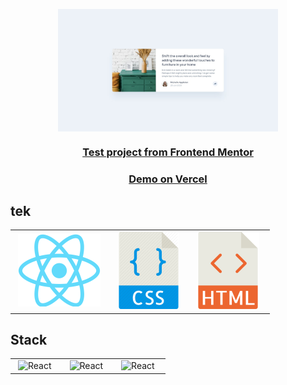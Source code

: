 <p align="center" ;>
      <img
        style="display: block; margin-left: auto; margin-right: auto;"
        src="./src/assets/frontendmentor_project-min.jpg"
        alt="Frontend Mentor Project 1"
        width="70%"
      />
    </p>
    <h3 align="center" ;">
      <a
        href="https://www.frontendmentor.io/solutions/react-js-using-css-qiZ4xTBsy"
      >
        Test project from Frontend Mentor
      </a>
    </h3>
    <h3 align="center" ;">
      <a
        href="https://www.frontendmentor.io/solutions/react-js-using-css-qiZ4xTBsy"
      >
        Demo on Vercel
      </a>
    </h3>
  <h2>
   tek
  </h2>
    <table>
        <td>
        <div style="margin-left: 5px; align: left; padding-right: 10px;">
          <img
            src="./src/assets/1280px-React-icon.svg"
            alt="React"
            />
        </div>
      </td>
        <td>
        <div style="margin-left: 5px; align: left; padding-right: 10px;">
          <img
            src="./src/assets/23_-_CSS_File_Flat-512.svg"
            alt="CSS"
          />
        </div>
      </td>
      <td>
        <div style="margin-left: 5px; align: left; padding-right: 10px;">
          <img
            src="./src/assets/760858_html_512x512.svg"
            alt="HTML"
          />
        </div>
      </td>
      </table>
       <h2>
          Stack
         </h2>
           <table>
               <td>
               <div style="margin-left: 5px; align: left; padding-right: 10px;">
                 <img
                   src="https://img.shields.io/badge/react-17.0.1-brightgreen"
                   alt="React"
                   />
               </div>
             </td>
             <td>
                <div style="margin-left: 5px; align: left; padding-right: 10px;">
                  <img
                    src="https://img.shields.io/badge/react--user--avatar-1.10.0-red"
                    alt="React"
                    />
                </div>
              </td>
              <td>
                  <div style="margin-left: 5px; align: left; padding-right: 10px;">
                    <img
                      src="https://img.shields.io/badge/rsuite-4.8.4-orange"
                      alt="React"
                      />
                  </div>
                </td>
             </table>
